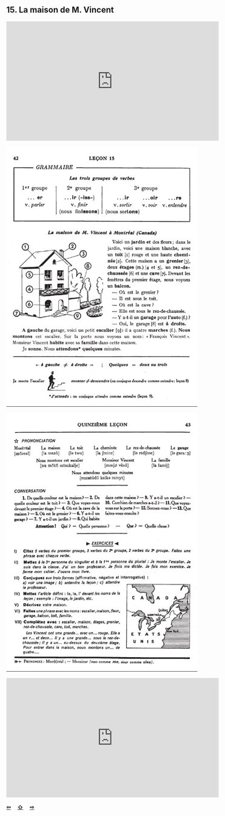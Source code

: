 ## 15. La maison de M. Vincent

<iframe width="560" height="315" src="https://www.youtube.com/embed/ut08bjEE2-Y" frameborder="0" allow="accelerometer; autoplay; encrypted-media; gyroscope; picture-in-picture" allowfullscreen></iframe>

![15A](img/15A.JPG)

![15B](img/15B.JPG)

<iframe width="560" height="315" src="https://www.youtube.com/embed/axyHbrI2D4k" frameborder="0" allow="accelerometer; autoplay; encrypted-media; gyroscope; picture-in-picture" allowfullscreen></iframe>

<p style='font-weight:bolder'>
  <a href='14.html' title='Önceki sayfa'>⇦</a>&emsp;
  <a href='..' title='Ana sayfa'>⇧</a>&emsp;
  <a href='16.html' title='Sonraki sayfa'>⇨</a>
</p>